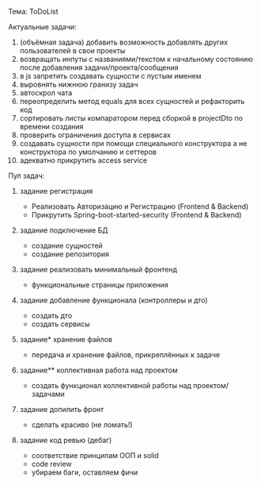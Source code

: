 Тема: ToDoList

Актуальные задачи:
1.  (объёмная задача) добавить возможность добавлять других пользователей в свои проекты
2.  возвращать инпуты с названиями/текстом к начальному состоянию после добавления задачи/проекта/сообщения
3.  в js запретить создавать сущности с пустым именем
4.  выровнять нижнюю гранизу задач
5.  автоскрол чата
6.  переопределить метод equals для всех сущностей и рефакторить код
7.  сортировать листы компаратором перед сборкой в projectDto по времени создания
8.  проверить ограничения доступа в сервисах
9.  создавать сущности при помощи специального конструктора а не конструктора по умолчанию и сеттеров
10. адекватно прикрутить access service



Пул задач:
1.  задание регистрация
      * Реализовать Авторизацию и Регистрацию (Frontend & Backend)  
      * Прикрутить Spring-boot-started-security (Frontend & Backend)


2.  задание подключение БД
      * создание сущностей
      * создание репозитория


3.  задание реализовать минимальный фронтенд
      * функциональные страницы приложения


4.  задание добавление функционала (контроллеры и дто)
      * создать дто
      * создать сервисы

5.  задание* хранение файлов
      * передача и хранение файлов, прикреплённых к задаче


6.  задание** коллективная работа над проектом
      * создать функционал коллективной работы над проектом/задачами


7.  задание допилить фронт
      * сделать красиво (не ломать!)


8.  задание код ревью (дебаг)
      * соответствие принципам ООП и solid
      * code review
      * убираем баги, оставляем фичи
